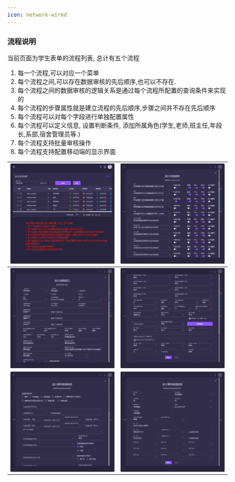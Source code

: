 ```yaml
---
icon: network-wired
---
```


### 流程说明

当前页面为学生表单的流程列表, 总计有五个流程
1. 每一个流程,可以对应一个菜单
2. 每个流程之间,可以存在数据审核的先后顺序,也可以不存在.
3. 每个流程之间的数据审核的逻辑关系是通过每个流程所配置的查询条件来实现的
4. 每个流程的步骤属性就是建立流程的先后顺序,步骤之间并不存在先后顺序
5. 每个流程可以对每个字段进行单独配置属性
6. 每个流程可以定义信息, 设置判断条件, 添加所属角色(学生,老师,班主任,年段长,系部,宿舍管理员等.)
7. 每个流程支持批量审核操作
8. 每个流程支持配置移动端的显示界面


| <img src="./images/06.png" > | <img src="./images/07.png" > |
|------------------------------------------|------------------------------------------|
| <img src="./images/08.png" > | <img src="./images/09.png" > |
| <img src="./images/10.png" > | <img src="./images/12.png" > |
